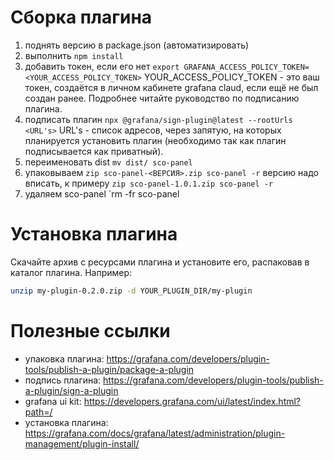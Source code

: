 # Сборка плагина

1. поднять версию в package.json (автоматизировать)
2. выполнить `npm install`
3. добавить токен, если его нет `export GRAFANA_ACCESS_POLICY_TOKEN=<YOUR_ACCESS_POLICY_TOKEN>`
   YOUR_ACCESS_POLICY_TOKEN - это ваш токен, создаётся в личном кабинете grafana claud, если ещё не был создан ранее. Подробнее читайте руководство по подписанию плагина.
4. подписать плагин `npx @grafana/sign-plugin@latest --rootUrls <URL's>`
   URL's - список адресов, через запятую, на которых планируется установить плагин (необходимо так как плагин подписывается как приватный).
5. переименовать dist `mv dist/ sco-panel`
6. упаковываем `zip sco-panel-<ВЕРСИЯ>.zip sco-panel -r`
   версию надо вписать, к примеру `zip sco-panel-1.0.1.zip sco-panel -r`
7. удаляем sco-panel `rm -fr sco-panel

# Установка плагина

Скачайте архив с ресурсами плагина и установите его, распаковав в каталог плагина. Например:

```bash
unzip my-plugin-0.2.0.zip -d YOUR_PLUGIN_DIR/my-plugin
```

# Полезные ссылки

- упаковка плагина: https://grafana.com/developers/plugin-tools/publish-a-plugin/package-a-plugin
- подпись плагина: https://grafana.com/developers/plugin-tools/publish-a-plugin/sign-a-plugin
- grafana ui kit: https://developers.grafana.com/ui/latest/index.html?path=/
- установка плагина: https://grafana.com/docs/grafana/latest/administration/plugin-management/plugin-install/
